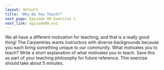 ```yaml
---
layout: default
title: "Why Do You Teach?"
next_page: Episode 09 Exercise 1
next_link: episode09_ex1
---
```


We all have a different motivation for teaching, and that is a really good thing!
The Carpentries wants instructors with diverse backgrounds because you each bring something
unique to our community.
What motivates you to teach? Write a short explanation of what motivates you to teach.
Save this as part of your teaching philosophy for future reference.
This exercise should take about 5 minutes.
